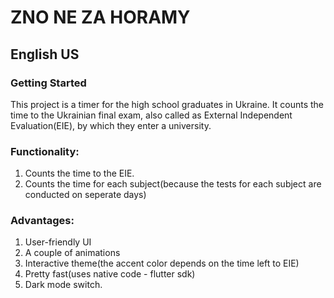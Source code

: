 # ZNO NE ZA HORAMY

## English US
### Getting Started

This project is a timer for the high school graduates in Ukraine. It counts the time to the Ukrainian final exam, also called as External Independent Evaluation(EIE), by which they enter a university.

### Functionality:
1. Counts the time to the EIE.
2. Counts the time for each subject(because the tests for each subject are conducted on seperate days)

### Advantages:
1. User-friendly UI
2. A couple of animations
3. Interactive theme(the accent color depends on the time left to EIE)
4. Pretty fast(uses native code - flutter sdk)
5. Dark mode switch.
